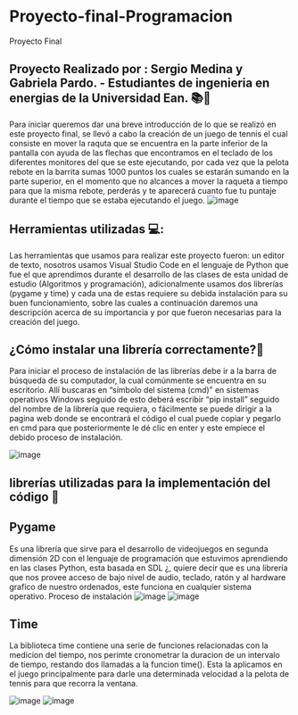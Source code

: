 # Proyecto-final-Programacion
Proyecto Final
## Proyecto Realizado por : Sergio Medina y Gabriela Pardo. - Estudiantes de ingenieria en energias de la Universidad Ean. 📚🔩
Para iniciar queremos dar una breve introducción de lo que se realizó en este proyecto final, se llevó a cabo la creación de un juego de tennis el cual consiste en mover la raquta que se encuentra en la parte inferior de la pantalla con ayuda de las flechas que encontramos en el teclado de los diferentes monitores del que se este ejecutando, por cada vez que la pelota rebote en la barrita sumas 1000 puntos los cuales se estarán sumando en la parte superior, en el momento que no alcances a mover la raqueta a tiempo para que la misma rebote, perderás y te aparecerá cuanto fue tu puntaje durante el tiempo que se estaba ejecutando el juego. 
![image](https://user-images.githubusercontent.com/109982313/192075598-fd34943a-4072-4a03-b57a-331dfd48d3e1.png)

## Herramientas utilizadas 💻:
Las herramientas que usamos para realizar este proyecto fueron: un editor de texto, nosotros usamos Visual Studio Code en el lenguaje de Python que fue el que aprendimos durante el desarrollo de las clases de esta unidad de estudio (Algoritmos y programación), adicionalmente usamos dos librerías (pygame y time) y cada una de estas requiere su debida instalación para su buen funcionamiento, sobre las cuales a continuación daremos una descripción acerca de su importancia y por que fueron necesarias para la creación del juego.

## ¿Cómo instalar una librería correctamente?💾
Para iniciar el proceso de instalación de las librerías debe ir a la barra de búsqueda de su computador, la cual comúnmente se encuentra en su escritorio. Allí buscaras en “símbolo del sistema (cmd)” en sistemas operativos Windows seguido de esto deberá escribir “pip install” seguido del nombre de la librería que requiera, o fácilmente se puede dirigir a la pagina web donde se encontrará el código el cual puede copiar y pegarlo en cmd para que posteriormente le dé clic en enter y este empiece el debido proceso de instalación.

![image](https://user-images.githubusercontent.com/109982313/192075643-696394fd-c378-4c63-ba1b-c016f9b2326f.png)


## librerías utilizadas para la implementación del código 📑

## Pygame 
Es una librería que sirve para el desarrollo de videojuegos en segunda dimensión 2D con el lenguaje de programación que estuvimos aprendiendo en las clases Python, esta basada en SDL ¿, quiere decir que es una librería que nos provee acceso de bajo nivel de audio, teclado, ratón y al hardware grafico de nuestro ordenados, este funciona en cualquier sistema operativo.
Proceso de instalación 
 ![image](https://user-images.githubusercontent.com/109982313/192075665-5d72a625-0a52-4260-af20-f486b5e371ef.png)
![image](https://user-images.githubusercontent.com/109982313/192075673-fbef18bb-48c6-433a-a8b0-8aa026b9823e.png)

## Time
La biblioteca time contiene una serie de funciones relacionadas con la medicion del tiempo, nos perimte cronometrar la duracion de un intervalo de tiempo, restando dos llamadas a la funcion time(). Esta la aplicamos en el juego principalmente para darle una determinada velocidad a la pelota de tennis para que recorra la ventana.

![image](https://user-images.githubusercontent.com/109982273/192121557-97f14c32-7323-41b4-a93b-3dca00a6ce8f.png)
![image](https://user-images.githubusercontent.com/109982273/192121416-f53c6b47-eddd-4e0d-90de-5c404ae1d07f.png)

 


